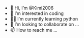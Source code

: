 - 👋 Hi, I’m @Kimi2006
- 👀 I’m interested in coding
- 👩‍💻 I’m currently learning python
- 💞️ I’m looking to collaborate on ...
- 📫 How to reach me ...
  
  

<!---
Kimi2006/Kimi2006 is a ✨ special ✨ repository because its `README.md` (this file) appears on your GitHub profile.
You can click the Preview link to take a look at your changes.
--->
